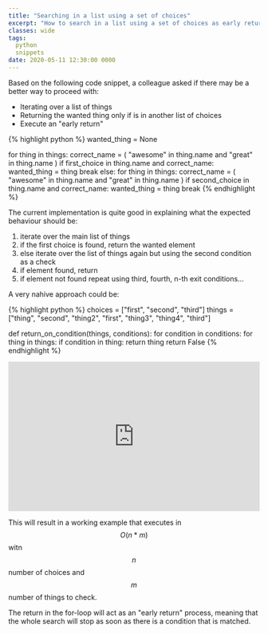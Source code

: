 ```yaml
---
title: "Searching in a list using a set of choices"
excerpt: "How to search in a list using a set of choices as early return conditions"
classes: wide
tags: 
  python
  snippets
date: 2020-05-11 12:30:00 0000
---
```

Based on the following code snippet, a colleague asked if there may be a better way to proceed with:
- Iterating over a list of things
- Returning the wanted thing only if is in another list of choices
- Execute an "early return"

{% highlight python %}
wanted_thing = None

for thing in things:
   correct_name = (
       "awesome" in thing.name
       and "great" in thing.name
   )
   if first_choice in thing.name and correct_name:
       wanted_thing = thing
       break
else:
   for thing in things:
       correct_name = (
           "awesome" in thing.name
           and "great" in thing.name
       )
       if second_choice in thing.name and correct_name:
           wanted_thing = thing
           break
{% endhighlight %}

The current implementation is quite good in explaining what the expected behaviour should be:
1. iterate over the main list of things
2. if the first choice is found, return the wanted element
3. else iterate over the list of things again but using the second condition as a check 
4. if element found, return
5. if element not found repeat using third, fourth, n-th exit conditions...

A very nahive approach could be:

{% highlight python %}
choices = ["first", "second", "third"]
things = ["thing", "second", "thing2", "first", "thing3", "thing4", "third"]

def return_on_condition(things, conditions):
    for condition in conditions:
        for thing in things:
            if condition in thing:
                return thing
    return False
{% endhighlight %}

<iframe src="https://trinket.io/embed/python/48196a3144?start=result" width="100%" height="300" frameborder="0" marginwidth="0" marginheight="0" allowfullscreen></iframe>

This will result in a working example that executes in $$O(n * m)$$ witn $$n$$ number of choices and $$m$$ number of things to check.

The return in the for-loop will act as an "early return" process, meaning that the whole search will stop as soon as there is a condition that is matched.



